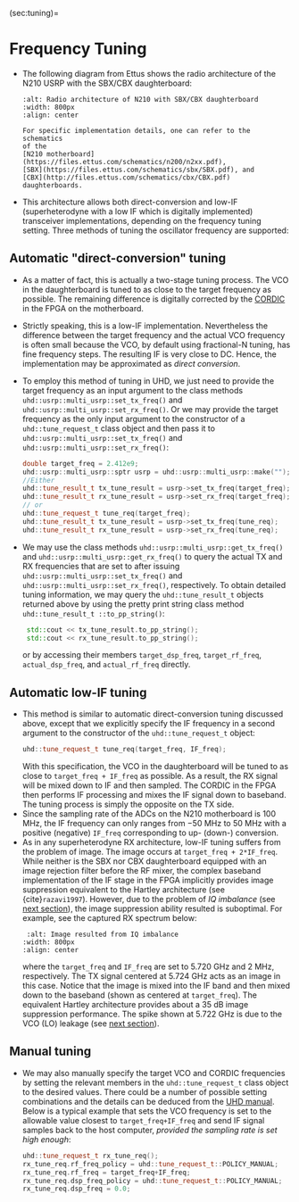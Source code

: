 (sec:tuning)=
# Frequency Tuning

* The following diagram from Ettus shows the radio architecture of
  the N210 USRP with the SBX/CBX daughterboard:
  ```{image} ../figures/2920_simplified_system_diagram.gif 
  :alt: Radio architecture of N210 with SBX/CBX daughterboard
  :width: 800px 
  :align: center 
  ``` 
  ```{admonition} Dig deeper 
  For specific implementation details, one can refer to the schematics
  of the
  [N210 motherboard](https://files.ettus.com/schematics/n200/n2xx.pdf),
  [SBX](https://files.ettus.com/schematics/sbx/SBX.pdf), and
  [CBX](http://files.ettus.com/schematics/cbx/CBX.pdf) daughterboards.
  ```

* This architecture allows both direct-conversion and low-IF
(superheterodyne with a low IF which is digitally implemented)
transceiver implementations, depending on the frequency tuning
setting. Three methods of tuning the oscillator frequency are
supported:

## Automatic "direct-conversion" tuning
* As a matter of fact, this is actually a two-stage tuning process.
  The VCO in the daughterboard is tuned to as close to the target
  frequency as possible. The remaining difference is digitally corrected
  by the [CORDIC](https://en.wikipedia.org/wiki/CORDIC) in the FPGA on
  the motherboard.
* Strictly speaking, this is a low-IF implementation. Nevertheless the
  difference between the target frequency and the actual VCO frequency
  is often small because the VCO, by default using fractional-N
  tuning, has fine frequency steps. The resulting IF is very close to DC. Hence, the
  implementation may be approximated as *direct conversion*. 
* To employ this method of tuning in UHD, we just need to provide the
  target frequency as an input argument to the class methods
  `uhd::usrp::multi_usrp::set_tx_freq()` and
  `uhd::usrp::multi_usrp::set_rx_freq()`. Or we
  may provide the target frequency as the only input argument to the
  constructor of a `uhd::tune_request_t` class object and
  then pass it to `uhd::usrp::multi_usrp::set_tx_freq()` and
  `uhd::usrp::multi_usrp::set_rx_freq()`:
  ```c++
  double target_freq = 2.412e9; 
  uhd::usrp::multi_usrp::sptr usrp = uhd::usrp::multi_usrp::make(""); 
  //Either 
  uhd::tune_result_t tx_tune_result = usrp->set_tx_freq(target_freq); 
  uhd::tune_result_t rx_tune_result = usrp->set_rx_freq(target_freq); 
  // or
  uhd::tune_request_t tune_req(target_freq); 
  uhd::tune_result_t tx_tune_result = usrp->set_tx_freq(tune_req); 
  uhd::tune_result_t rx_tune_result = usrp->set_rx_freq(tune_req);
  ``` 

* We may use the class methods `uhd::usrp::multi_usrp::get_tx_freq()`
  and `uhd::usrp::multi_usrp::get_rx_freq()` to query the actual TX and
  RX frequencies that are set to after issuing 
  `uhd::usrp::multi_usrp::set_tx_freq()` and
  `uhd::usrp::multi_usrp::set_rx_freq()`, respectively. To obtain 
  detailed tuning information, we may query the `uhd::tune_result_t` 
  objects returned above by using the pretty print string class method
  `uhd::tune_result_t ::to_pp_string()`: 

  ```c++
   std::cout << tx_tune_result.to_pp_string(); 
   std::cout << rx_tune_result.to_pp_string(); 
   ```
   or by accessing their members `target_dsp_freq`,
  `target_rf_freq`, `actual_dsp_freq`, and `actual_rf_freq` directly.

## Automatic low-IF tuning 
* This method is similar to automatic direct-conversion tuning
  discussed above, except that we explicitly specify the IF frequency in
  a second argument to the constructor of the `uhd::tune_request_t`
  object:
  ```c++
  uhd::tune_request_t tune_req(target_freq, IF_freq);
  ```
  With this specification, the VCO in the daughterboard will be tuned
  to as close to `target_freq + IF_freq` as possible. As a
  result, the RX signal will be mixed down to IF and then sampled. The 
  CORDIC in the FPGA then performs IF processing and mixes the IF signal
  down to baseband. The tuning process is simply the opposite on the TX
  side.
* Since the sampling rate of the ADCs on the N210 motherboard is 100
  MHz, the IF frequency can only ranges from $-50$ MHz to $50$ MHz with
  a positive (negative) `IF_freq` corresponding to up- (down-)
  conversion.
* As in any superheterodyne RX architecture, low-IF tuning suffers
  from the problem of image. The image occurs at `target_freq +
  2*IF_freq`. While neither is the SBX nor CBX daughterboard equipped
  with an image rejection filter before the RF mixer, the complex
  baseband implementation of the IF stage in the FPGA implicitly
  provides image suppression equivalent to the Hartley architecture (see
  {cite}`razavi1997`). However, due to the problem of *IQ imbalance*
  (see [next section](sec:iq)), the image suppression ability resulted
  is suboptimal. For example, see the captured RX spectrum below:
  ```{image} ../figures/lo_offset.png
   :alt: Image resulted from IQ imbalance
  :width: 800px 
  :align: center 
  ```
  where the `target_freq` and `IF_freq` are set to $5.720$ GHz and
  $2$ MHz, respectively. The TX signal centered at $5.724$ GHz acts as
  an image in this case. Notice that the image is mixed into the IF band
  and then mixed down to the baseband (shown as centered at
  `target_freq`). The equivalent Hartley architecture
  provides about a $35$ dB image suppression performance. The spike
  shown at $5.722$ GHz is due to the VCO (LO) leakage (see
  [next section](sec:iq)).

## Manual tuning
* We may also manually specify the target VCO and CORDIC frequencies
  by setting the relevant members in the `uhd::tune_request_t` class 
  object to the desired values. There could be a number of possible setting
  combinations and the details can be deduced from the
  [UHD manual](https://files.ettus.com/manual_archive/v3.15.0.0/html/structuhd_1_1tune__request__t.html).
  Below is a typical example that sets the VCO frequency is set to the 
  allowable value closest to `target_freq+IF_freq` and send IF signal 
  samples back to the host computer, *provided the sampling rate is
  set high enough*: 
  ```c++
  uhd::tune_request_t rx_tune_req(); 
  rx_tune_req.rf_freq_policy = uhd::tune_request_t::POLICY_MANUAL; 
  rx_tune_req.rf_freq = target_freq+IF_freq; 
  rx_tune_req.dsp_freq_policy = uhd::tune_request_t::POLICY_MANUAL; 
  rx_tune_req.dsp_freq = 0.0;
  ```
